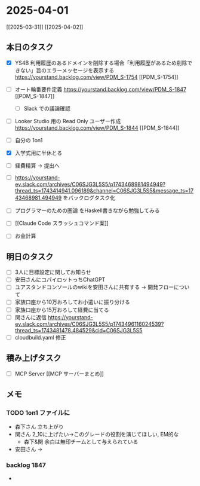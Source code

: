 # 2025-04-01

[[2025-03-31]] [[2025-04-02]]

## 本日のタスク

- [x] YS4B 利用履歴のあるドメインを削除する場合「利用履歴があるため削除できない」旨のエラーメッセージを表示する https://yourstand.backlog.com/view/PDM_S-1754 [[PDM_S-1754]]
- [ ] オート輪番要件定義 https://yourstand.backlog.com/view/PDM_S-1847 [[PDM_S-1847]]
	- [ ] Slack での議論確認
- [ ] Looker Studio 用の Read Only ユーザー作成 https://yourstand.backlog.com/view/PDM_S-1844 [[PDM_S-1844]]
- [ ] 自分の 1on1
- [x] 入学式用に半休とる
- [ ] 経費精算 -> 提出へ
- [ ] https://yourstand-ev.slack.com/archives/C06SJG3L5S5/p1743468981494949?thread_ts=1743414941.096189&channel=C06SJG3L5S5&message_ts=1743468981.494949 をバックログタスク化

- [ ] プログラマーのための圏論 をHaskell書きながら勉強してみる
- [ ] [[Claude Code スラッシュコマンド案]]
- [ ] お金計算

## 明日のタスク

- [ ] 3人に目標設定に関してお知らせ
- [ ] 安田さんにコパイロットっちChatGPT
- [ ] ユアスタンドコンソールのwikiを安田さんに共有する → 開発フローについて
- [ ] 家族口座から10万おろしてお小遣いに振り分ける
- [ ] 家族口座から15万おろして経費に当てる
- [ ] 関さんに返信 https://yourstand-ev.slack.com/archives/C06SJG3L5S5/p1743496116024539?thread_ts=1743481478.484529&cid=C06SJG3L5S5
- [ ] cloudbuild.yaml 修正

## 積み上げタスク

- [ ] MCP Server [[MCP サーバーまとめ]]

## メモ

### TODO 1on1 ファイルに
- 森下さん 立ち上がり
- 関さん 2_10に上げたい->このグレードの役割を演じてほしい, EM的な
	- 森下&関 余白は無印チームとして与えられている
- 安田さん -> 

### backlog 1847

- 
